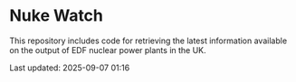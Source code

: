 # Nuke Watch

This repository includes code for retrieving the latest information available on the output of EDF nuclear power plants in the UK.

Last updated: 2025-09-07 01:16